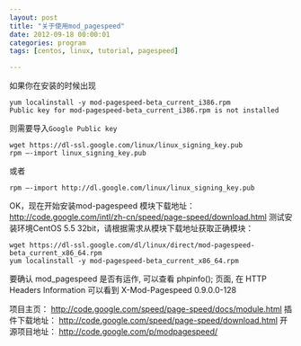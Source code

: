 ```yaml
---
layout: post
title: "关于使用mod_pagespeed"
date: 2012-09-18 00:00:01
categories: program
tags: [centos, linux, tutorial, pagespeed]

---
```



如果你在安装的时候出现

    yum localinstall -y mod-pagespeed-beta_current_i386.rpm 
    Public key for mod-pagespeed-beta_current_i386.rpm is not installed

则需要导入`Google Public key`

    wget https://dl-ssl.google.com/linux/linux_signing_key.pub 
    rpm –-import linux_signing_key.pub

或者

    rpm –-import http://dl.google.com/linux/linux_signing_key.pub

OK，现在开始安装mod-pagespeed
模块下载地址：http://code.google.com/intl/zh-cn/speed/page-speed/download.html
测试安装环境CentOS 5.5 32bit，请根据需求从模块下载地址获取正确模块：

    wget https://dl-ssl.google.com/dl/linux/direct/mod-pagespeed-beta_current_x86_64.rpm
    yum localinstall -y mod-pagespeed-beta_current_x86_64.rpm

要确认 mod_pagespeed 是否有运作, 可以查看 phpinfo(); 页面, 在 HTTP Headers Information 可以看到 X-Mod-Pagespeed 0.9.0.0-128

项目主页： http://code.google.com/speed/page-speed/docs/module.html
插件下载地址： http://code.google.com/speed/page-speed/download.html
开源项目地址： http://code.google.com/p/modpagespeed/